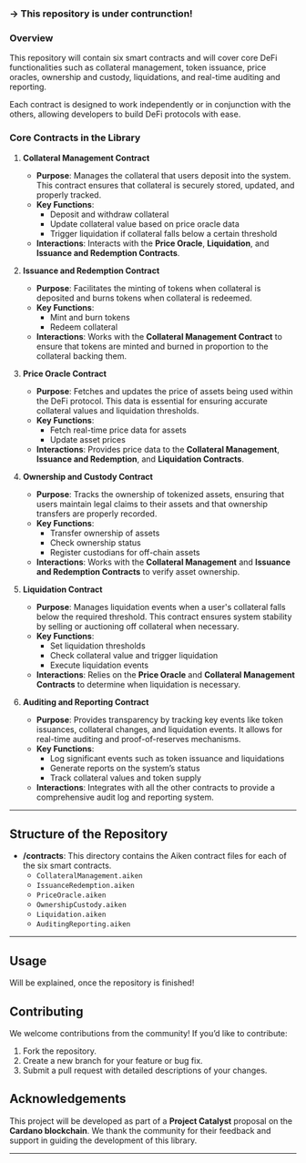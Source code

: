 ### -> This repository is under contrunction! ###

### Overview

This repository will contain six smart contracts and will cover core DeFi functionalities such as collateral management, token issuance, price oracles, ownership and custody, liquidations, and real-time auditing and reporting.

Each contract is designed to work independently or in conjunction with the others, allowing developers to build DeFi protocols with ease.


### Core Contracts in the Library

1. **Collateral Management Contract**
   - **Purpose**: Manages the collateral that users deposit into the system. This contract ensures that collateral is securely stored, updated, and properly tracked.
   - **Key Functions**:
     - Deposit and withdraw collateral
     - Update collateral value based on price oracle data
     - Trigger liquidation if collateral falls below a certain threshold
   - **Interactions**: Interacts with the **Price Oracle**, **Liquidation**, and **Issuance and Redemption Contracts**.

2. **Issuance and Redemption Contract**
   - **Purpose**: Facilitates the minting of tokens when collateral is deposited and burns tokens when collateral is redeemed.
   - **Key Functions**:
     - Mint and burn tokens
     - Redeem collateral
   - **Interactions**: Works with the **Collateral Management Contract** to ensure that tokens are minted and burned in proportion to the collateral backing them.

3. **Price Oracle Contract**
   - **Purpose**: Fetches and updates the price of assets being used within the DeFi protocol. This data is essential for ensuring accurate collateral values and liquidation thresholds.
   - **Key Functions**:
     - Fetch real-time price data for assets
     - Update asset prices
   - **Interactions**: Provides price data to the **Collateral Management**, **Issuance and Redemption**, and **Liquidation Contracts**.

4. **Ownership and Custody Contract**
   - **Purpose**: Tracks the ownership of tokenized assets, ensuring that users maintain legal claims to their assets and that ownership transfers are properly recorded.
   - **Key Functions**:
     - Transfer ownership of assets
     - Check ownership status
     - Register custodians for off-chain assets
   - **Interactions**: Works with the **Collateral Management** and **Issuance and Redemption Contracts** to verify asset ownership.

5. **Liquidation Contract**
   - **Purpose**: Manages liquidation events when a user's collateral falls below the required threshold. This contract ensures system stability by selling or auctioning off collateral when necessary.
   - **Key Functions**:
     - Set liquidation thresholds
     - Check collateral value and trigger liquidation
     - Execute liquidation events
   - **Interactions**: Relies on the **Price Oracle** and **Collateral Management Contracts** to determine when liquidation is necessary.

6. **Auditing and Reporting Contract**
   - **Purpose**: Provides transparency by tracking key events like token issuances, collateral changes, and liquidation events. It allows for real-time auditing and proof-of-reserves mechanisms.
   - **Key Functions**:
     - Log significant events such as token issuance and liquidations
     - Generate reports on the system’s status
     - Track collateral values and token supply
   - **Interactions**: Integrates with all the other contracts to provide a comprehensive audit log and reporting system.

---

## **Structure of the Repository**

- **/contracts**: This directory contains the Aiken contract files for each of the six smart contracts.
  - `CollateralManagement.aiken`
  - `IssuanceRedemption.aiken`
  - `PriceOracle.aiken`
  - `OwnershipCustody.aiken`
  - `Liquidation.aiken`
  - `AuditingReporting.aiken`


---

## Usage

Will be explained, once the repository is finished!


## Contributing

We welcome contributions from the community! If you’d like to contribute:

1. Fork the repository.
2. Create a new branch for your feature or bug fix.
3. Submit a pull request with detailed descriptions of your changes.


## Acknowledgements

This project will be developed as part of a **Project Catalyst** proposal on the **Cardano blockchain**. We thank the community for their feedback and support in guiding the development of this library.

---
